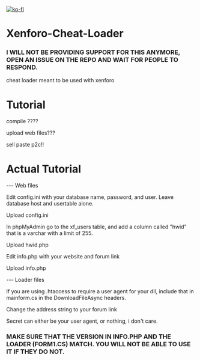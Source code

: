 [![ko-fi](https://www.ko-fi.com/img/githubbutton_sm.svg)](https://ko-fi.com/K3K325TP5)
# Xenforo-Cheat-Loader


### I WILL NOT BE PROVIDING SUPPORT FOR THIS ANYMORE, OPEN AN ISSUE ON THE REPO AND WAIT FOR PEOPLE TO RESPOND.
cheat loader meant to be used with xenforo

# Tutorial

compile ????

upload web files???

sell paste p2c!!

# Actual Tutorial

--- Web files

Edit config.ini with your database name, password, and user. Leave database host and usertable alone.

Upload config.ini

In phpMyAdmin go to the xf_users table, and add a column called "hwid" that is a varchar with a limit of 255.

Upload hwid.php

Edit info.php with your website and forum link

Upload info.php

--- Loader files

If you are using .htaccess to require a user agent for your dll, include that in mainform.cs in the DownloadFileAsync headers.

Change the address string to your forum link

Secret can either be your user agent, or nothing, i don't care.



### MAKE SURE THAT THE VERSION IN INFO.PHP AND THE LOADER (FORM1.CS) MATCH. YOU WILL NOT BE ABLE TO USE IT IF THEY DO NOT.
